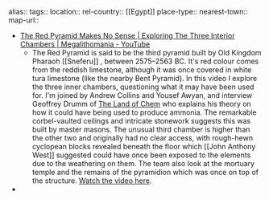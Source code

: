 alias::
tags::
location::
rel-country:: [[Egypt]]
place-type::
nearest-town::
map-url::

- [The Red Pyramid Makes No Sense | Exploring The Three Interior Chambers | Megalithomania - YouTube](https://www.youtube.com/watch?v=RwvcDamoxak)
	- The Red Pyramid is said to be the third pyramid built by Old Kingdom Pharaoh [[Sneferu]] , between 2575–2563 BC. It's red colour comes from the reddish limestone, although it was once covered in white tura limestone (like the nearby Bent Pyramid). In this video I explore the three inner chambers, questioning what it may have been used for. I'm joined by Andrew Collins and Yousef Awyan, and interview Geoffrey Drumm of [The Land of Chem](https://megalithomania.us2.list-manage.com/track/click?u=3f97343da54d3562489acde47&id=5476559745&e=430a463bde) who explains his theory on how it could have being used to produce ammonia. The remarkable corbel-vaulted ceilings and intricate stonework suggests this was built by master masons. The unusual third chamber is higher than the other two and originally had no clear access, with rough-hewn cyclopean blocks revealed beneath the floor which [[John Anthony West]] suggested could have once been exposed to the elements due to the weathering on them. The team also look at the mortuary temple and the remains of the pyramidion which was once on top of the structure. [Watch the video here](https://megalithomania.us2.list-manage.com/track/click?u=3f97343da54d3562489acde47&id=4de928b78e&e=430a463bde).
-
